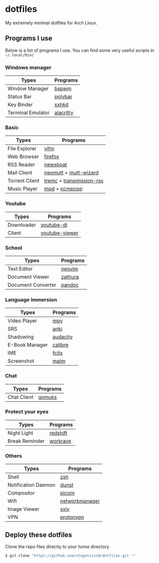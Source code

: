 # dotfiles
My extremely minimal dotfiles for Arch Linux.

## Programs I use
Below is a list of programs I use. You can find some very useful scripts in `~/.local/bin/`

### Windows manager
| Types                | Programs                                                                                                |
| -------------------- | ------------------------------------------------------------------------------------------------------- |
| Window Manager       | [bspwm](https://github.com/baskerville/bspwm)                                                           |
| Status Bar           | [polybar](https://github.com/polybar/polybar)                                                           |
| Key Binder           | [sxhkd](https://github.com/baskerville/sxhkd)                                                           |
| Terminal Emulator    | [alacritty](https://github.com/alacritty/alacritty)                                                     |

### Basic
| Types                | Programs                                                                                                |
| -------------------- | ------------------------------------------------------------------------------------------------------- |
| File Explorer        | [vifm](https://github.com/vifm/vifm)                                                                    |
| Web Browser          | [firefox](https://www.mozilla.org/en-US/firefox/)                                                       |
| RSS Reader           | [newsboat](https://github.com/newsboat/newsboat)                                                        |
| Mail Client          | [neomutt](https://github.com/neomutt/neomutt) + [mutt-wizard](https://github.com/LukeSmithxyz/mutt-wizard)|
| Torrent Client       | [tremc](https://github.com/tremc/tremc) + [transmission-rss](https://github.com/nning/transmission-rss) |
| Music Player         | [mpd](https://github.com/MusicPlayerDaemon/MPD) + [ncmpcpp](https://github.com/ncmpcpp/ncmpcpp)         |

### Youtube
| Types                | Programs                                                                                                |
| -------------------- | ------------------------------------------------------------------------------------------------------- |
| Downloader           | [youtube-dl](https://github.com/ytdl-org/youtube-dl)                                                    |
| Client               | [youtube-viewer](https://github.com/trizen/youtube-viewer)                                              |

### School
| Types                | Programs                                                                                                |
| -------------------- | ------------------------------------------------------------------------------------------------------- |
| Text Editor          | [neovim](https://github.com/neovim/neovim)                                                              |
| Document Viewer      | [zathura](https://github.com/pwmt/zathura)                                                              |
| Document Converter   | [pandoc](https://pandoc.org/)                                                                           |

### Language Immersion
| Types                | Programs                                                                                                |
| -------------------- | ------------------------------------------------------------------------------------------------------- |
| Video Player         | [mpv](https://github.com/mpv-player/mpv)                                                                |
| SRS                  | [anki](https://github.com/ankitects/anki)                                                               |
| Shadowing            | [audacity](https://github.com/audacity/audacity)                                                        |
| E-Book Manager       | [calibre](https://calibre-ebook.com/)                                                                   |
| IME                  | [fcitx](https://github.com/fcitx/fcitx)                                                                 |
| Screenshot           | [maim](https://github.com/naelstrof/maim)                                                               |

### Chat
| Types                | Programs                                                                                                |
| -------------------- | ------------------------------------------------------------------------------------------------------- |
| Chat Client          | [gomuks](https://github.com/tulir/gomuks)                                                                         |

### Protect your eyes
| Types                | Programs                                                                                                |
| -------------------- | ------------------------------------------------------------------------------------------------------- |
| Night Light          | [redshift](https://github.com/jonls/redshift)
| Break Reminder       | [workrave](https://github.com/rcaelers/workrave)

### Others
| Types                | Programs                                                                                                |
| -------------------- | ------------------------------------------------------------------------------------------------------- |
| Shell                | [zsh](http://www.zsh.org/)                                                                              |
| Notification Daemon  | [dunst](https://github.com/dunst-project/dunst)                                                         |
| Compositor           | [picom](https://github.com/yshui/picom)                                                                 |
| Wifi                 | [networkmanager](https://gitlab.freedesktop.org/NetworkManager/NetworkManager)                          |
| Image Viewer         | [sxiv](https://github.com/muennich/sxiv)                                                                |
| VPN                  | [protonvpn](https://github.com/ProtonVPN/linux-cli)                                                     |

## Deploy these dotfiles 
Clone the repo files directly to your home directory
```bash
$ git clone "https://github.com/stegatxins0/dotfiles.git ~"
```
